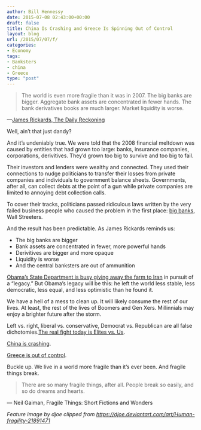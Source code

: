 ```yaml
---
author: Bill Hennessy
date: 2015-07-08 02:43:00+00:00
draft: false
title: China Is Crashing and Greece Is Spinning Out of Control
layout: blog
url: /2015/07/07/f/
categories:
- Economy
tags:
- Banksters
- china
- Greece
type: "post"
---
```


> The world is even more fragile than it was in 2007. The big banks are bigger. Aggregate bank assets are concentrated in fewer hands. The bank derivatives books are much larger. Market liquidity is worse.



—[James Rickards, The Daily Reckoning](https://www.businessinsider.com/greece-and-china-a-tale-of-two-crises-2015-7)

Well, ain’t that just dandy?

And it’s undeniably true. We were told that the 2008 financial meltdown was caused by entities that had grown too large: banks, insurance companies, corporations, derivitives. They’d grown too big to survive and too big to fail.

Their investors and lenders were wealthy and connected. They used their connections to nudge politicians to transfer their losses from private companies and individuals to government balance sheets. Governments, after all, can collect debts at the point of a gun while private companies are limited to annoying debt collection calls.

To cover their tracks, politicians passed ridiculous laws written by the very failed business people who caused the problem in the first place: [big banks](https://www.businessinsider.com/jpmorgan-will-pay-more-than-125-million-to-settle-us-credit-card-debt-probes-2015-7), Wall Streeters.

And the result has been predictable. As James Rickards reminds us:  


  * The big banks are bigger  
  * Bank assets are concentrated in fewer, more powerful hands  
  * Derivitives are bigger and more opaque  
  * Liquidity is worse  
  * And the central banksters are out of ammunition  


[Obama’s State Department is busy giving away the farm to Iran](https://www.businessinsider.com/iran-knows-its-winning-nuclear-talks-2015-7) in pursuit of a “legacy.” But Obama’s legacy will be this: he left the world less stable, less democratic, less equal, and less optimistic than he found it.

We have a hell of a mess to clean up. It will likely consume the rest of our lives. At least, the rest of the lives of Boomers and Gen Xers. Millinnials may enjoy a brighter future after the storm.

Left vs. right, liberal vs. conservative, Democrat vs. Republican are all false dichotomies.[The real fight today is Elites vs. Us](https://hennessysview.com/2014/06/28/masque-red-death-american-style/).

[China is crashing](https://www.zerohedge.com/news/2015-07-07/china-futures-plunge-8-over-half-stocks-suspended-margin-debt-crashes-most-record).   
  
[Greece is out of control](https://www.zerohedge.com/news/2015-07-07/greferendum-shocker-tsipras-intended-lose-and-now-trapped-his-success). 

Buckle up. We live in a world more fragile than it’s ever been. And fragile things break.



> There are so many fragile things, after all. People break so easily, and so do dreams and hearts.



― Neil Gaiman, Fragile Things: Short Fictions and Wonders

_Feature image by djoe clipped from https://djoe.deviantart.com/art/Human-fragility-21891471_
